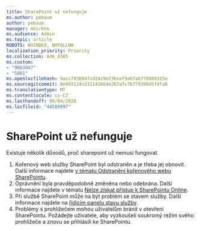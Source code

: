 ```yaml
---
title: SharePoint už nefunguje
ms.author: pebaum
author: pebaum
manager: mnirkhe
ms.audience: Admin
ms.topic: article
ROBOTS: NOINDEX, NOFOLLOW
localization_priority: Priority
ms.collection: Adm_O365
ms.custom:
- "9003047"
- "5801"
ms.openlocfilehash: 9acc7930847cd24c9e236cef9a6fab770889315e
ms.sourcegitcommit: 8e093114cd31141664e267a7c7b779398d5fdfa8
ms.translationtype: MT
ms.contentlocale: cs-CZ
ms.lasthandoff: 06/04/2020
ms.locfileid: "44569097"
---
```

# <a name="sharepoint-is-no-longer-working"></a>SharePoint už nefunguje

Existuje několik důvodů, proč sharepoint už nemusí fungovat.

1. Kořenový web služby SharePoint byl odstraněn a je třeba jej obnovit. Další informace najdete [v tématu Odstranění kořenového webu SharePointu](https://docs.microsoft.com/sharepoint/troubleshoot/sites/url-that-resides-under-root-site-collection-is-broken).
2. Oprávnění byla pravděpodobně změněna nebo odebrána. Další informace najdete v tématu [Nelze získat přístup k SharePointu Online](https://docs.microsoft.com/sharepoint/troubleshoot/sharing-and-permissions/sharepoint-online-inaccessible).
3. Při službě SharePoint může na být problém se stavem služby. Další informace najdete na [řídicím panelu stavu služby](https://admin.microsoft.com/AdminPortal/Home#/servicehealth).
4. Problémy s prohlížečem mohou uživatelům bránit v otevření SharePointu. Požádejte uživatele, aby vyzkoušeli soukromý režim svého prohlížeče a znovu se přihlásili ke SharePointu.
